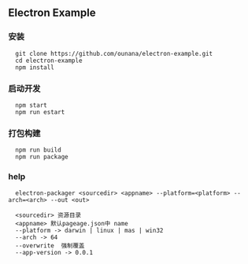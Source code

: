 ## Electron Example

### 安装
```
  git clone https://github.com/ounana/electron-example.git
  cd electron-example
  npm install
```
### 启动开发
```
  npm start
  npm run estart
```
### 打包构建
```
  npm run build
  npm run package
```
### help
```
  electron-packager <sourcedir> <appname> --platform=<platform> --arch=<arch> --out <out> 

  <sourcedir> 资源目录
  <appname> 默认pageage.json中 name
  --platform -> darwin | linux | mas | win32
  --arch -> 64
  --overwrite  强制覆盖
  --app-version -> 0.0.1

```



